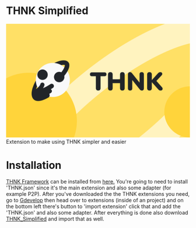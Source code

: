 # THNK Simplified
![alt text](https://github.com/Kravataf/THNK-Simplified/blob/main/banner.png)
Extension to make using THNK simpler and easier

# Installation

[THNK Framework](https://thnk.cloud/) can be installed from [here.](https://github.com/arthuro555/THNK) 
You're going to need to install 'THNK.json' since it's the main extension and also some adapter (for example P2P).
After you've downloaded the the THNK extensions you need, go to [Gdevelop](https://gdevelop.io/) then head over to extensions (inside of an project)
and on the bottom left there's button to 'import extension' click that and add the 'THNK.json' and also some adapter.
After everything is done also download [THNK_Simplified](https://github.com/Kravataf/THNK-Simplified/tree/main/extensions) and import that as well.
